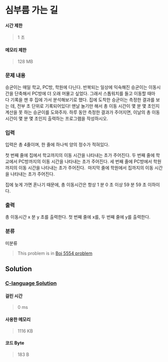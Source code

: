 # 심부름 가는 길
#### 시간 제한
> 1 초
#### 메모리 제한
> 128 MB
### 문제 내용

승균이는 매일 학교, PC방, 학원에 다닌다. 반복되는 일상에 익숙해진 승균이는 이동시간을 단축해서 PC방에 더 오래 머물고 싶었다. 그래서 스톱워치를 들고 이동할 때마다 기록을 잰 후 집에 가서 분석해보기로 했다.
집에 도착한 승균이는 측정한 결과를 보는 데, 전부 초 단위로 기록되어있다! 맨날 놀기만 해서 총 이동 시간이 몇 분 몇 초인지 계산을 못 하는 승균이를 도와주자.
하루 동안 측정한 결과가 주어지면, 이날의 총 이동 시간이 몇 분 몇 초인지 출력하는 프로그램을 작성하시오.

### 입력

입력은 총 4줄이며, 한 줄에 하나씩 양의 정수가 적혀있다.

첫 번째 줄에 집에서 학교까지의 이동 시간을 나타내는 초가 주어진다.
두 번째 줄에 학교에서 PC방까지의 이동 시간을 나타내는 초가 주어진다.
세 번째 줄에 PC방에서 학원까지의 이동 시간을 나타내는 초가 주어진다. 
마지막 줄에 학원에서 집까지의 이동 시간을 나타내는 초가 주어진다.

집에 늦게 가면 혼나기 때문에, 총 이동시간은 항상 1 분 0 초 이상 59 분 59 초 이하이다.

### 출력

총 이동시간 x 분 y 초를 출력한다. 첫 번째 줄에 x를, 두 번째 줄에 y를 출력한다.

### 분류
미분류
> This problem is in [Boj 5554 problem](https://www.acmicpc.net/problem/5554)

## Solution
### [C-language Solution](./main.c)
#### 걸린 시간
> 0 ms
#### 사용한 메모리
> 1116 KB
#### 코드 Byte
> 183 B
